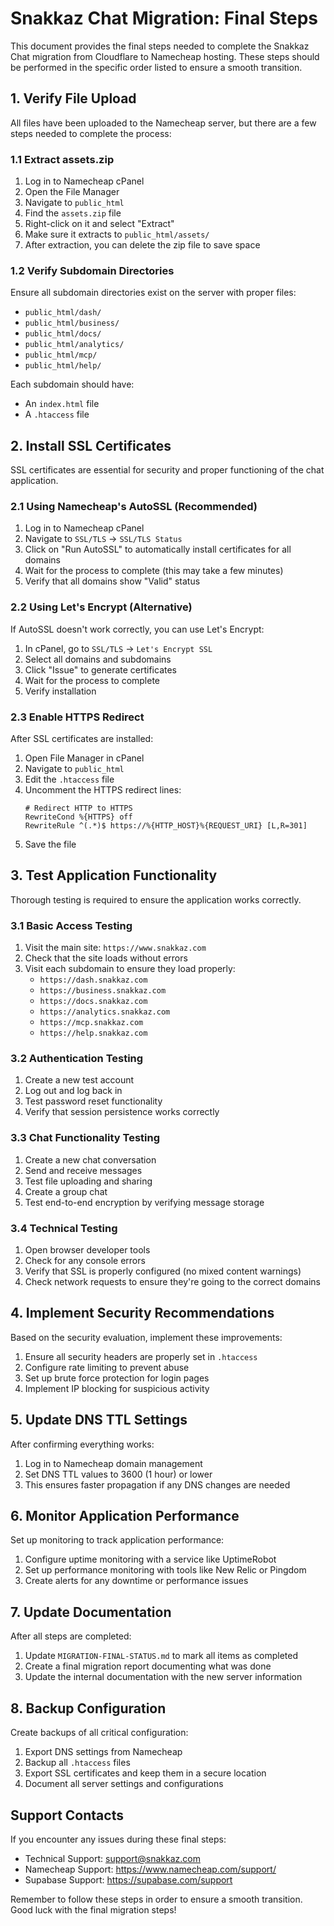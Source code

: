 # Snakkaz Chat Migration: Final Steps

This document provides the final steps needed to complete the Snakkaz Chat migration from Cloudflare to Namecheap hosting. These steps should be performed in the specific order listed to ensure a smooth transition.

## 1. Verify File Upload

All files have been uploaded to the Namecheap server, but there are a few steps needed to complete the process:

### 1.1 Extract assets.zip

1. Log in to Namecheap cPanel
2. Open the File Manager
3. Navigate to `public_html`
4. Find the `assets.zip` file
5. Right-click on it and select "Extract"
6. Make sure it extracts to `public_html/assets/`
7. After extraction, you can delete the zip file to save space

### 1.2 Verify Subdomain Directories

Ensure all subdomain directories exist on the server with proper files:
- `public_html/dash/`
- `public_html/business/`
- `public_html/docs/`
- `public_html/analytics/`
- `public_html/mcp/`
- `public_html/help/`

Each subdomain should have:
- An `index.html` file
- A `.htaccess` file

## 2. Install SSL Certificates

SSL certificates are essential for security and proper functioning of the chat application.

### 2.1 Using Namecheap's AutoSSL (Recommended)

1. Log in to Namecheap cPanel
2. Navigate to `SSL/TLS` → `SSL/TLS Status`
3. Click on "Run AutoSSL" to automatically install certificates for all domains
4. Wait for the process to complete (this may take a few minutes)
5. Verify that all domains show "Valid" status

### 2.2 Using Let's Encrypt (Alternative)

If AutoSSL doesn't work correctly, you can use Let's Encrypt:

1. In cPanel, go to `SSL/TLS` → `Let's Encrypt SSL`
2. Select all domains and subdomains
3. Click "Issue" to generate certificates
4. Wait for the process to complete
5. Verify installation

### 2.3 Enable HTTPS Redirect

After SSL certificates are installed:

1. Open File Manager in cPanel
2. Navigate to `public_html`
3. Edit the `.htaccess` file
4. Uncomment the HTTPS redirect lines:
   ```
   # Redirect HTTP to HTTPS
   RewriteCond %{HTTPS} off
   RewriteRule ^(.*)$ https://%{HTTP_HOST}%{REQUEST_URI} [L,R=301]
   ```
5. Save the file

## 3. Test Application Functionality

Thorough testing is required to ensure the application works correctly.

### 3.1 Basic Access Testing

1. Visit the main site: `https://www.snakkaz.com`
2. Check that the site loads without errors
3. Visit each subdomain to ensure they load properly:
   - `https://dash.snakkaz.com`
   - `https://business.snakkaz.com`
   - `https://docs.snakkaz.com`
   - `https://analytics.snakkaz.com`
   - `https://mcp.snakkaz.com`
   - `https://help.snakkaz.com`

### 3.2 Authentication Testing

1. Create a new test account
2. Log out and log back in
3. Test password reset functionality
4. Verify that session persistence works correctly

### 3.3 Chat Functionality Testing

1. Create a new chat conversation
2. Send and receive messages
3. Test file uploading and sharing
4. Create a group chat
5. Test end-to-end encryption by verifying message storage

### 3.4 Technical Testing

1. Open browser developer tools
2. Check for any console errors
3. Verify that SSL is properly configured (no mixed content warnings)
4. Check network requests to ensure they're going to the correct domains

## 4. Implement Security Recommendations

Based on the security evaluation, implement these improvements:

1. Ensure all security headers are properly set in `.htaccess`
2. Configure rate limiting to prevent abuse
3. Set up brute force protection for login pages
4. Implement IP blocking for suspicious activity

## 5. Update DNS TTL Settings

After confirming everything works:

1. Log in to Namecheap domain management
2. Set DNS TTL values to 3600 (1 hour) or lower
3. This ensures faster propagation if any DNS changes are needed

## 6. Monitor Application Performance

Set up monitoring to track application performance:

1. Configure uptime monitoring with a service like UptimeRobot
2. Set up performance monitoring with tools like New Relic or Pingdom
3. Create alerts for any downtime or performance issues

## 7. Update Documentation

After all steps are completed:

1. Update `MIGRATION-FINAL-STATUS.md` to mark all items as completed
2. Create a final migration report documenting what was done
3. Update the internal documentation with the new server information

## 8. Backup Configuration

Create backups of all critical configuration:

1. Export DNS settings from Namecheap
2. Backup all `.htaccess` files
3. Export SSL certificates and keep them in a secure location
4. Document all server settings and configurations

## Support Contacts

If you encounter any issues during these final steps:

- Technical Support: support@snakkaz.com
- Namecheap Support: https://www.namecheap.com/support/
- Supabase Support: https://supabase.com/support

Remember to follow these steps in order to ensure a smooth transition. Good luck with the final migration steps!
